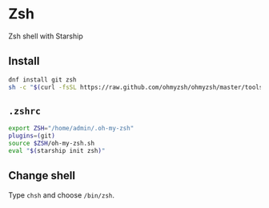 # Zsh
Zsh shell with Starship

## Install

```bash
dnf install git zsh
sh -c "$(curl -fsSL https://raw.github.com/ohmyzsh/ohmyzsh/master/tools/install.sh)"
```

## `.zshrc`
```bash
export ZSH="/home/admin/.oh-my-zsh"
plugins=(git)
source $ZSH/oh-my-zsh.sh
eval "$(starship init zsh)"
```

## Change shell
Type `chsh` and choose `/bin/zsh`.
